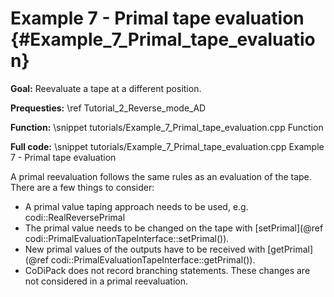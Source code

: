 Example 7 - Primal tape evaluation {#Example_7_Primal_tape_evaluation}
=======

**Goal:** Reevaluate a tape at a different position.

**Prequesties:** \ref Tutorial_2_Reverse_mode_AD

**Function:**
\snippet tutorials/Example_7_Primal_tape_evaluation.cpp Function

**Full code:**
\snippet tutorials/Example_7_Primal_tape_evaluation.cpp Example 7 - Primal tape evaluation

A primal reevaluation follows the same rules as an evaluation of the tape. There are a few things to consider:
 - A primal value taping approach needs to be used, e.g. codi::RealReversePrimal
 - The primal value needs to be changed on the tape with [setPrimal](@ref codi::PrimalEvaluationTapeInterface::setPrimal()).
 - New primal values of the outputs have to be received with [getPrimal](@ref codi::PrimalEvaluationTapeInterface::getPrimal()).
 - CoDiPack does not record branching statements. These changes are not considered in a primal reevaluation.
